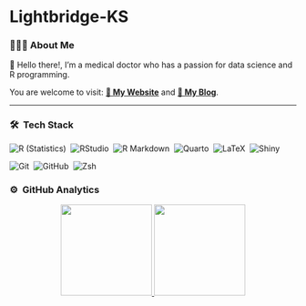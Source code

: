 
# Lightbridge-KS

### 👨🏻‍:computer: About Me

:wave: Hello there!, I’m a medical doctor who has a passion for data
science and R programming.

You are welcome to visit: [**🌱 My
Website**](https://lightbridge.netlify.app) and [**🍑 My
Blog**](https://lightbridge-blog.netlify.app).

------------------------------------------------------------------------

### 🛠  Tech Stack

![R
(Statistics)](https://img.shields.io/badge/-R-05122A?style=flat&logo=r&logoColor=276DC3) 
![RStudio](https://img.shields.io/badge/-RStudio-05122A?style=flat&logo=rstudio) 
![R
Markdown](https://img.shields.io/badge/-R%20Markdown-05122A?style=flat&logo=r%20markdown) 
![Quarto](https://img.shields.io/badge/-Quarto-05122A?style=flat&logo=quarto) 
![LaTeX](https://img.shields.io/badge/-LaTeX-05122A?style=flat&logo=latex&logoColor=00ffff) 
![Shiny](https://img.shields.io/badge/-Shiny-05122A?style=flat&logo=shiny)

  

![Git](https://img.shields.io/badge/-Git-05122A?style=flat&logo=git) 
![GitHub](https://img.shields.io/badge/-GitHub-05122A?style=flat&logo=github) 
![Zsh](https://img.shields.io/badge/-Zsh-05122A?style=flat&logo=zsh) 

### :gear:  GitHub Analytics

<!-- Github Stats by "https://github.com/anuraghazra/github-readme-stats" -->
<p align="center">
<a href="https://github.com/Lightbridge-KS">
<img height="160em" src="https://github-readme-stats.vercel.app/api?username=Lightbridge-KS&amp;count_private=true&amp;show_icons=true&amp;theme=radical"/>
<img height="160em" src="https://github-readme-stats.vercel.app/api/top-langs/?username=Lightbridge-KS&amp;hide=html,scss&amp;langs_count=5&amp;layout=compact&amp;theme=algolia"/>
</a>
</p>
<!-- Reference -->
<!-- Inspired from: https://github.com/durgeshsamariya/awesome-github-profile-readme-templates/blob/master/AVS1508.md?plain=1 -->
